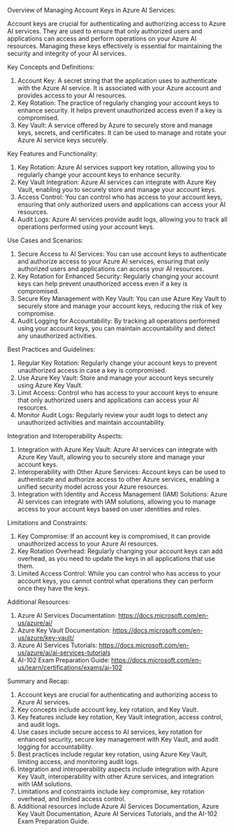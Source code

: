 Overview of Managing Account Keys in Azure AI Services:

Account keys are crucial for authenticating and authorizing access to Azure AI services. They are used to ensure that only authorized users and applications can access and perform operations on your Azure AI resources. Managing these keys effectively is essential for maintaining the security and integrity of your AI services.


Key Concepts and Definitions:

1. Account Key: A secret string that the application uses to authenticate with the Azure AI service. It is associated with your Azure account and provides access to your AI resources.
2. Key Rotation: The practice of regularly changing your account keys to enhance security. It helps prevent unauthorized access even if a key is compromised.
3. Key Vault: A service offered by Azure to securely store and manage keys, secrets, and certificates. It can be used to manage and rotate your Azure AI service keys securely.


Key Features and Functionality:

1. Key Rotation: Azure AI services support key rotation, allowing you to regularly change your account keys to enhance security.
2. Key Vault Integration: Azure AI services can integrate with Azure Key Vault, enabling you to securely store and manage your account keys.
3. Access Control: You can control who has access to your account keys, ensuring that only authorized users and applications can access your AI resources.
4. Audit Logs: Azure AI services provide audit logs, allowing you to track all operations performed using your account keys.


Use Cases and Scenarios:

1. Secure Access to AI Services: You can use account keys to authenticate and authorize access to your Azure AI services, ensuring that only authorized users and applications can access your AI resources.
2. Key Rotation for Enhanced Security: Regularly changing your account keys can help prevent unauthorized access even if a key is compromised.
3. Secure Key Management with Key Vault: You can use Azure Key Vault to securely store and manage your account keys, reducing the risk of key compromise.
4. Audit Logging for Accountability: By tracking all operations performed using your account keys, you can maintain accountability and detect any unauthorized activities.


Best Practices and Guidelines:

1. Regular Key Rotation: Regularly change your account keys to prevent unauthorized access in case a key is compromised.
2. Use Azure Key Vault: Store and manage your account keys securely using Azure Key Vault.
3. Limit Access: Control who has access to your account keys to ensure that only authorized users and applications can access your AI resources.
4. Monitor Audit Logs: Regularly review your audit logs to detect any unauthorized activities and maintain accountability.


Integration and Interoperability Aspects:

1. Integration with Azure Key Vault: Azure AI services can integrate with Azure Key Vault, allowing you to securely store and manage your account keys.
2. Interoperability with Other Azure Services: Account keys can be used to authenticate and authorize access to other Azure services, enabling a unified security model across your Azure resources.
3. Integration with Identity and Access Management (IAM) Solutions: Azure AI services can integrate with IAM solutions, allowing you to manage access to your account keys based on user identities and roles.


Limitations and Constraints:

1. Key Compromise: If an account key is compromised, it can provide unauthorized access to your Azure AI resources.
2. Key Rotation Overhead: Regularly changing your account keys can add overhead, as you need to update the keys in all applications that use them.
3. Limited Access Control: While you can control who has access to your account keys, you cannot control what operations they can perform once they have the keys.


Additional Resources:

1. Azure AI Services Documentation: https://docs.microsoft.com/en-us/azure/ai/
2. Azure Key Vault Documentation: https://docs.microsoft.com/en-us/azure/key-vault/
3. Azure AI Services Tutorials: https://docs.microsoft.com/en-us/azure/ai/ai-services-tutorials
4. AI-102 Exam Preparation Guide: https://docs.microsoft.com/en-us/learn/certifications/exams/ai-102


Summary and Recap:

1. Account keys are crucial for authenticating and authorizing access to Azure AI services.
2. Key concepts include account key, key rotation, and Key Vault.
3. Key features include key rotation, Key Vault integration, access control, and audit logs.
4. Use cases include secure access to AI services, key rotation for enhanced security, secure key management with Key Vault, and audit logging for accountability.
5. Best practices include regular key rotation, using Azure Key Vault, limiting access, and monitoring audit logs.
6. Integration and interoperability aspects include integration with Azure Key Vault, interoperability with other Azure services, and integration with IAM solutions.
7. Limitations and constraints include key compromise, key rotation overhead, and limited access control.
8. Additional resources include Azure AI Services Documentation, Azure Key Vault Documentation, Azure AI Services Tutorials, and the AI-102 Exam Preparation Guide.
